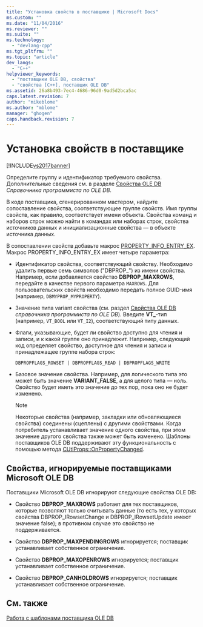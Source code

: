 ```yaml
---
title: "Установка свойств в поставщике | Microsoft Docs"
ms.custom: ""
ms.date: "11/04/2016"
ms.reviewer: ""
ms.suite: ""
ms.technology: 
  - "devlang-cpp"
ms.tgt_pltfrm: ""
ms.topic: "article"
dev_langs: 
  - "C++"
helpviewer_keywords: 
  - "поставщики OLE DB, свойства"
  - "свойства [C++], поставщик OLE DB"
ms.assetid: 26a8b493-7ec4-4686-96d0-9ad5d2bca5ac
caps.latest.revision: 7
author: "mikeblome"
ms.author: "mblome"
manager: "ghogen"
caps.handback.revision: 7
---
```

# Установка свойств в поставщике
[!INCLUDE[vs2017banner](../../assembler/inline/includes/vs2017banner.md)]

Определите группу и идентификатор требуемого свойства.  Дополнительные сведения см. в разделе [Свойства OLE DB](https://msdn.microsoft.com/en-us/library/ms722734.aspx) *Справочника программиста по OLE DB*.  
  
 В коде поставщика, сгенерированном мастером, найдите сопоставление свойства, соответствующее группе свойств.  Имя группы свойств, как правило, соответствует имени объекта.  Свойства команд и наборов строк можно найти в командах или наборах строк, свойства источников данных и инициализационные свойства — в объекте источника данных.  
  
 В сопоставлении свойств добавьте макрос [PROPERTY\_INFO\_ENTRY\_EX](../../data/oledb/property-info-entry-ex.md).  Макрос PROPERTY\_INFO\_ENTRY\_EX имеет четыре параметра:  
  
-   Идентификатор свойства, соответствующий свойству.  Необходимо удалить первые семь символов \("DBPROP\_"\) из имени свойства.  Например, если добавляется свойство **DBPROP\_MAXROWS**, передайте в качестве первого параметра `MAXROWS`.  Для пользовательских свойств необходимо передать полное GUID\-имя \(например, `DBMYPROP_MYPROPERTY`\).  
  
-   Значение типа variant свойства \(см. раздел [Свойства OLE DB](https://msdn.microsoft.com/en-us/library/ms722734.aspx) *справочника программиста по OLE DB*\).  Введите **VT\_**\-тип \(например, `VT_BOOL` или `VT_I2`\), соответствующий типу данных.  
  
-   Флаги, указывающие, будет ли свойство доступно для чтения и записи, и к какой группе оно принадлежит.  Например, следующий код определяет свойство, доступное для чтения и записи и принадлежащее группе набора строк:  
  
    ```  
    DBPROPFLAGS_ROWSET | DBPROPFLAGS_READ | DBPROPFLAGS_WRITE  
    ```  
  
-   Базовое значение свойства.  Например, для логического типа это может быть значение **VARIANT\_FALSE**, а для целого типа — ноль.  Свойство будет иметь это значение до тех пор, пока оно не будет изменено.  
  
    > [!NOTE]
    >  Некоторые свойства \(например, закладки или обновляющиеся свойства\) соединены \(сцеплены\) с другими свойствами.  Когда потребитель устанавливает значение одного свойства, при этом значение другого свойства также может быть изменено.  Шаблоны поставщиков OLE DB поддерживают эту функциональность с помощью метода [CUtlProps::OnPropertyChanged](../../data/oledb/cutlprops-onpropertychanged.md).  
  
## Свойства, игнорируемые поставщиками Microsoft OLE DB  
 Поставщики Microsoft OLE DB игнорируют следующие свойства OLE DB:  
  
-   Свойство **DBPROP\_MAXROWS** работает для тех поставщиков, которые позволяют только считывать данные \(то есть тех, у которых свойства DBPROP\_IRowsetChange и DBPROP\_IRowsetUpdate имеют значение false\); в противном случае это свойство не поддерживается.  
  
-   Свойство **DBPROP\_MAXPENDINGROWS** игнорируется; поставщик устанавливает собственное ограничение.  
  
-   Свойство **DBPROP\_MAXOPENROWS** игнорируется; поставщик устанавливает собственное ограничение.  
  
-   Свойство **DBPROP\_CANHOLDROWS** игнорируется; поставщик устанавливает собственное ограничение.  
  
## См. также  
 [Работа с шаблонами поставщика OLE DB](../../data/oledb/working-with-ole-db-provider-templates.md)